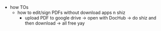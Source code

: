  * how TOs
    * how to edit/sign PDFs without download apps n shiz
      * upload PDF to google drive -> open with DocHub -> do shiz and then download -> all free yay